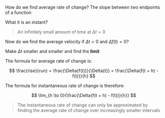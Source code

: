 How do we find average rate of change?
The slope between two endpoints of a function

What it is an instant?

> An infinitely small amount of time at $\Delta{t} = 0$

Now do we find the average velocity if $\Delta{t} = 0$ and $\Delta{f(t)} = 0$? 

Make $\Delta{t}$ smaller and smaller and find the **limit**

The formula for average rate of change is:

$$
\frac{rise}{run} = \frac{\Delta{f(t)}}{\Delta{t}} = \frac{\Delta{f(t + h) - f(t)}}{h}
$$

The formula for instantaneous rate of change is therefore:

$$
\lim_{h \to 0}{\frac{\Delta{f(t + h) - f(t)}}{h}}
$$

> The instantaneous rate of change can only be approximated by finding the average rate of change over increasingly smaller intervals







